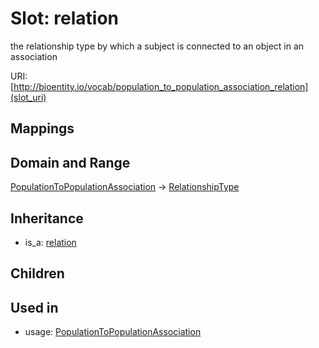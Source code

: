 # Slot: relation


the relationship type by which a subject is connected to an object in an association

URI: [http://bioentity.io/vocab/population_to_population_association_relation](slot_uri)
## Mappings

## Domain and Range

[PopulationToPopulationAssociation](PopulationToPopulationAssociation.md) -> [RelationshipType](RelationshipType.md)
## Inheritance

 *  is_a: [relation](relation.md)
## Children

## Used in

 *  usage: [PopulationToPopulationAssociation](PopulationToPopulationAssociation.md)
